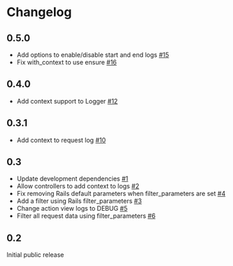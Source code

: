 # Changelog

## 0.5.0

- Add options to enable/disable start and end logs [#15](https://github.com/machinima/epilog/pull/15)
- Fix with_context to use ensure [#16](https://github.com/machinima/epilog/pull/16)

## 0.4.0

- Add context support to Logger [#12](https://github.com/machinima/epilog/pull/12)

## 0.3.1

- Add context to request log [#10](https://github.com/machinima/epilog/pull/10)

## 0.3

- Update development dependencies [#1](https://github.com/machinima/epilog/pull/1)
- Allow controllers to add context to logs [#2](https://github.com/machinima/epilog/pull/2)
- Fix removing Rails default parameters when filter_parameters are set [#4](https://github.com/machinima/epilog/pull/4)
- Add a filter using Rails filter_parameters [#3](https://github.com/machinima/epilog/pull/3)
- Change action view logs to DEBUG [#5](https://github.com/machinima/epilog/pull/5)
- Filter all request data using filter_parameters [#6](https://github.com/machinima/epilog/pull/6)

## 0.2

Initial public release
